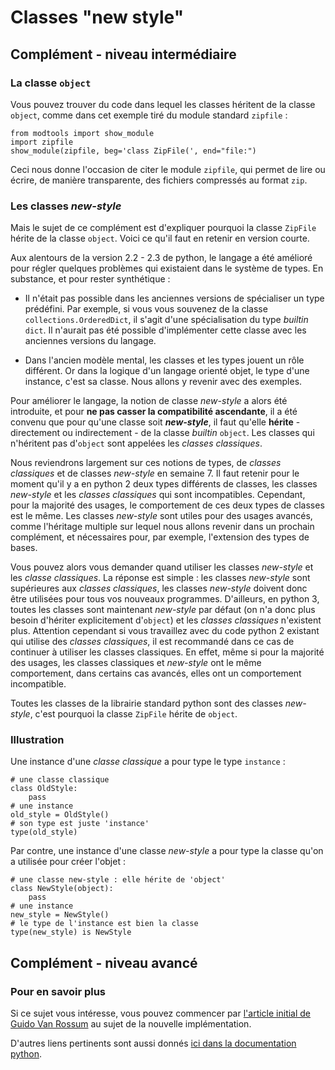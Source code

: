 
# Classes "new style"

## Complément - niveau intermédiaire

### La classe `object`

Vous pouvez trouver du code dans lequel les classes héritent de la classe
`object`, comme dans cet exemple tiré du module standard `zipfile` :


    from modtools import show_module
    import zipfile
    show_module(zipfile, beg='class ZipFile(', end="file:")

Ceci nous donne l'occasion de citer le module `zipfile`, qui permet de lire ou
écrire, de manière transparente, des fichiers compressés au format `zip`.

### Les classes *new-style*

Mais le sujet de ce complément est d'expliquer pourquoi la classe `ZipFile`
hérite de la classe `object`. Voici ce qu'il faut en retenir en version courte.

Aux alentours de la version 2.2 - 2.3 de python, le langage a été amélioré pour
régler quelques problèmes qui existaient dans le système de types. En substance,
et pour rester synthétique :

 * Il n'était pas possible dans les anciennes versions de spécialiser un type
prédéfini. Par exemple, si vous vous souvenez de la classe
`collections.OrderedDict`, il s'agit d'une spécialisation du type *builtin*
`dict`. Il n'aurait pas été possible d'implémenter cette classe avec les
anciennes versions du langage.

 * Dans l'ancien modèle mental, les classes et les types jouent un rôle
différent. Or dans la logique d'un langage orienté objet, le type d'une
instance, c'est sa classe. Nous allons y revenir avec des exemples.

Pour améliorer le langage, la notion de classe *new-style* a alors été
introduite, et pour
**ne pas casser la compatibilité ascendante**, il a été convenu que pour qu'une
classe soit ***new-style***, il faut qu'elle **hérite** - directement ou
indirectement - de la classe *builtin* `object`. Les classes qui n'héritent pas
d'`object` sont appelées les *classes classiques*.

Nous reviendrons largement sur ces notions de types, de *classes classiques* et
de classes *new-style* en semaine 7. Il faut retenir pour le moment qu'il y a en
python 2 deux types différents de classes, les classes *new-style* et les
*classes classiques* qui sont incompatibles. Cependant, pour la majorité des
usages, le comportement de ces deux types de classes est le même. Les classes
*new-style* sont utiles pour des usages avancés, comme l'héritage multiple sur
lequel nous allons revenir dans un prochain complément, et nécessaires pour, par
exemple, l'extension des types de bases.

Vous pouvez alors vous demander quand utiliser les classes *new-style* et les
*classe classiques*. La réponse est simple&nbsp;: les classes *new-style* sont
supérieures aux *classes classiques*, les classes *new-style* doivent donc être
utilisées pour tous vos nouveaux programmes. D'ailleurs, en python 3, toutes les
classes sont maintenant *new-style* par défaut (on n'a donc plus besoin
d'hériter explicitement d'`object`) et les *classes classiques* n'existent plus.
Attention cependant si vous travaillez avec du code python 2 existant qui
utilise des *classes classiques*, il est recommandé dans ce cas de continuer à
utiliser les classes classiques. En effet, même si pour la majorité des usages,
les classes classiques et *new-style* ont le même comportement, dans certains
cas avancés, elles ont un comportement incompatible.

Toutes les classes de la librairie standard python sont des classes *new-style*,
c'est pourquoi la classe `ZipFile` hérite de `object`.

### Illustration

Une instance d'une *classe classique* a pour type le type `instance` :


    # une classe classique
    class OldStyle: 
        pass
    # une instance
    old_style = OldStyle()
    # son type est juste 'instance'
    type(old_style)

Par contre, une instance d'une classe *new-style* a pour type la classe qu'on a
utilisée pour créer l'objet :


    # une classe new-style : elle hérite de 'object'
    class NewStyle(object): 
        pass
    # une instance
    new_style = NewStyle()
    # le type de l'instance est bien la classe
    type(new_style) is NewStyle

## Complément - niveau avancé

### Pour en savoir plus

Si ce sujet vous intéresse, vous pouvez commencer par [l'article initial de
Guido Van Rossum](https://www.python.org/download/releases/2.2.3/descrintro) au
sujet de la nouvelle implémentation.

D'autres liens pertinents sont aussi donnés [ici dans la documentation
python](https://www.python.org/doc/newstyle/).

